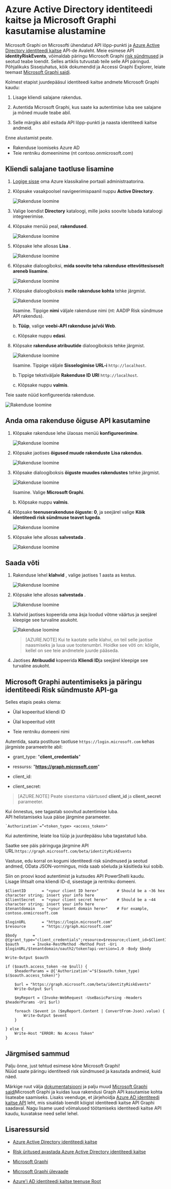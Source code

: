<properties
    pageTitle="Azure Active Directory identiteedi kaitse ja Microsoft Graphi kasutamise alustamine | Microsoft Azure'i"
    description="Azure Active Directory pakub loendi risk sündmused ja seotud teabe päringu Microsoft Graphi tutvustus."
    services="active-directory"
    keywords="Azure'i active directory identiteedi kaitse, risk sündmus, haavatavuse turbepoliitika, Microsoft Graphi"
    documentationCenter=""
    authors="markusvi"
    manager="femila"
    editor=""/>

<tags
    ms.service="active-directory"
    ms.workload="identity"
    ms.tgt_pltfrm="na"
    ms.devlang="na"
    ms.topic="article"
    ms.date="08/22/2016"
    ms.author="markvi"/>

# <a name="get-started-with-azure-active-directory-identity-protection-and-microsoft-graph"></a>Azure Active Directory identiteedi kaitse ja Microsoft Graphi kasutamise alustamine

Microsoft Graphi on Microsofti ühendatud API lõpp-punkti ja [Azure Active Directory identiteedi kaitse](active-directory-identityprotection.md) API-de Avaleht. Meie esimese API **identityRiskEvents**, võimaldab päringu Microsoft Graphi [risk sündmused](active-directory-identityprotection-risk-events-types.md) ja seotud teabe loendit. Selles artiklis tutvustab teile selle API päringud. Põhjalikuks Sissejuhatus, kõik dokumendid ja Accessi Graphi Explorer, leiate teemast [Microsoft Graphi saidi](https://graph.microsoft.io/).

Kolmest etapist juurdepääsul identiteedi kaitse andmete Microsoft Graphi kaudu:

1. Lisage kliendi salajane rakendus. 

2. Autentida Microsoft Graphi, kus saate ka autentimise luba see salajane ja mõned muude teabe abil. 

3. Selle märgiks abil esitada API lõpp-punkti ja naasta identiteedi kaitse andmeid.

Enne alustamist peate.

- Rakenduse loomiseks Azure AD
- Teie rentniku domeeninime (nt contoso.onmicrosoft.com)



## <a name="add-an-application-with-a-client-secret"></a>Kliendi salajane taotluse lisamine


1. [Logige sisse](https://manage.windowsazure.com) oma Azure klassikaline portaali administraatorina. 

1. Klõpsake vasakpoolsel navigeerimispaanil nuppu **Active Directory**. 

    ![Rakenduse loomine](./media/active-directory-identityprotection-graph-getting-started/tutorial_general_01.png)

2. Valige loendist **Directory** kataloogi, mille jaoks soovite lubada kataloogi integreerimise.

3. Klõpsake menüü peal, **rakendused**.

    ![Rakenduse loomine](./media/active-directory-identityprotection-graph-getting-started/tutorial_general_02.png)

4. Klõpsake lehe allosas **Lisa** .

    ![Rakenduse loomine](./media/active-directory-identityprotection-graph-getting-started/tutorial_general_03.png)

5. Klõpsake dialoogiboksi, **mida soovite teha** **rakenduse ettevõttesiseselt areneb lisamine**.

    ![Rakenduse loomine](./media/active-directory-identityprotection-graph-getting-started/tutorial_general_04.png)


5. Klõpsake dialoogiboksis **meile rakenduse kohta** tehke järgmist.

    ![Rakenduse loomine](./media/active-directory-identityprotection-graph-getting-started/tutorial_general_05.png)

    lisamine. Tippige **nimi** väljale rakenduse nimi (nt: AADIP Risk sündmuse API rakendus).

    b. **Tüüp**, valige **veebi-API rakenduse ja/või Web**.

    c. Klõpsake nuppu **edasi**.


5. Klõpsake **rakenduse atribuutide** dialoogiboksis tehke järgmist.

    ![Rakenduse loomine](./media/active-directory-identityprotection-graph-getting-started/tutorial_general_06.png)

    lisamine. Tippige väljale **Sisselogimise URL-i** `http://localhost`.

    b. Tippige tekstiväljale **Rakenduse ID URI** `http://localhost`.

    c. Klõpsake nuppu **valmis**.


Teie saate nüüd konfigureerida rakenduse.

![Rakenduse loomine](./media/active-directory-identityprotection-graph-getting-started/tutorial_general_07.png)



## <a name="grant-your-application-permission-to-use-the-api"></a>Anda oma rakenduse õiguse API kasutamine


1. Klõpsake rakenduse lehe ülaosas menüü **konfigureerimine**. 

    ![Rakenduse loomine](./media/active-directory-identityprotection-graph-getting-started/tutorial_general_08.png)

2. Klõpsake jaotises **õigused muude rakenduste** **Lisa rakendus**.

    ![Rakenduse loomine](./media/active-directory-identityprotection-graph-getting-started/tutorial_general_09.png)


2. Klõpsake dialoogiboksis **õiguste muudes rakendustes** tehke järgmist.

    ![Rakenduse loomine](./media/active-directory-identityprotection-graph-getting-started/tutorial_general_10.png)

    lisamine. Valige **Microsoft Graphi**.

    b. Klõpsake nuppu **valmis**.


1. Klõpsake **teenuserakenduse õiguste: 0**, ja seejärel valige **Kõik identiteedi risk sündmuse teavet lugeda**.

    ![Rakenduse loomine](./media/active-directory-identityprotection-graph-getting-started/tutorial_general_11.png)

1. Klõpsake lehe allosas **salvestada** .

    ![Rakenduse loomine](./media/active-directory-identityprotection-graph-getting-started/tutorial_general_12.png)


## <a name="get-an-access-key"></a>Saada võti

1. Rakenduse lehel **klahvid** , valige jaotises 1 aasta as kestus.

    ![Rakenduse loomine](./media/active-directory-identityprotection-graph-getting-started/tutorial_general_13.png)

1. Klõpsake lehe allosas **salvestada** .

    ![Rakenduse loomine](./media/active-directory-identityprotection-graph-getting-started/tutorial_general_12.png)

1. klahvid jaotises kopeerida oma äsja loodud võtme väärtus ja seejärel kleepige see turvaline asukoht.

    ![Rakenduse loomine](./media/active-directory-identityprotection-graph-getting-started/tutorial_general_14.png)

    > [AZURE.NOTE] Kui te kaotate selle klahvi, on teil selle jaotise naasmiseks ja luua uue tootenumbri. Hoidke see võti on: kõigile, kellel on see teie andmetele juurde pääseda.


1. Jaotises **Atribuudid** kopeerida **Kliendi ID**ja seejärel kleepige see turvaline asukoht. 


## <a name="authenticate-to-microsoft-graph-and-query-the-identity-risk-events-api"></a>Microsoft Graphi autentimiseks ja päringu identiteedi Risk sündmuste API-ga

Selles etapis peaks olema:

- Ülal kopeeritud kliendi ID

- Ülal kopeeritud võtit

- Teie rentniku domeeni nimi


Autentida, saata postituse taotluse `https://login.microsoft.com` kehas järgmiste parameetrite abil:

- grant_type: "**client_credentials**"

- ressurss: "**https://graph.microsoft.com**"

- client_id:<your client ID>

- client_secret:<your key>


> [AZURE.NOTE] Peate sisestama väärtused **client_id** ja **client_secret** parameeter.

Kui õnnestus, see tagastab soovitud autentimise luba.  
API helistamiseks luua päise järgmine parameeter.

    `Authorization`=”<token_type> <access_token>"


Kui autentimine, leiate loa tüüp ja juurdepääsu luba tagastatud luba.

Saatke see päis päringuga järgmine API URL:`https://graph.microsoft.com/beta/identityRiskEvents`

Vastuse, edu korral on kogumi identiteedi risk sündmused ja seotud andmed, OData JSON-vormingus, mida saab sõeluda ja käsitleda kui sobib.

Siin on proovi kood autentimist ja kutsudes API PowerShelli kaudu.  
Lisage lihtsalt oma kliendi ID-d, sisestage ja rentniku domeeni.

    $ClientID       = "<your client ID here>"        # Should be a ~36 hex character string; insert your info here
    $ClientSecret   = "<your client secret here>"    # Should be a ~44 character string; insert your info here
    $tenantdomain   = "<your tenant domain here>"    # For example, contoso.onmicrosoft.com

    $loginURL       = "https://login.microsoft.com"
    $resource       = "https://graph.microsoft.com"

    $body       = @{grant_type="client_credentials";resource=$resource;client_id=$ClientID;client_secret=$ClientSecret}
    $oauth      = Invoke-RestMethod -Method Post -Uri $loginURL/$tenantdomain/oauth2/token?api-version=1.0 -Body $body

    Write-Output $oauth

    if ($oauth.access_token -ne $null) {
        $headerParams = @{'Authorization'="$($oauth.token_type) $($oauth.access_token)"}

        $url = "https://graph.microsoft.com/beta/identityRiskEvents"
        Write-Output $url

        $myReport = (Invoke-WebRequest -UseBasicParsing -Headers $headerParams -Uri $url)

        foreach ($event in ($myReport.Content | ConvertFrom-Json).value) {
            Write-Output $event
        }

    } else {
        Write-Host "ERROR: No Access Token"
    } 


## <a name="next-steps"></a>Järgmised sammud

Palju õnne, just tehtud esimese kõne Microsoft Graphi!  
Nüüd saate päringu identiteedi risk sündmused ja kasutada andmeid, kuid näed.

Märkige ruut välja [dokumentatsiooni](https://graph.microsoft.io/docs) ja palju muud [Microsoft Graphi saidi](https://graph.microsoft.io/)Microsoft Graphi ja kuidas luua rakendusi Graph API kasutamise kohta lisateabe saamiseks. Lisaks veenduge, et järjehoidja [Azure AD identiteedi kaitse API](https://graph.microsoft.io/docs/api-reference/beta/resources/identityprotection_root) leht, mis sisaldab loendit kõigist identiteedi kaitse API Graphi saadaval. Nagu lisame uued võimalused töötamiseks identiteedi kaitse API kaudu, kuvatakse need sellel lehel.


## <a name="additional-resources"></a>Lisaressursid

- [Azure Active Directory identiteedi kaitse](active-directory-identityprotection.md)

- [Risk üritused avastada Azure Active Directory identiteedi kaitse](active-directory-identityprotection-risk-events-types.md)

- [Microsoft Graphi](https://graph.microsoft.io/)

- [Microsoft Graphi ülevaade](https://graph.microsoft.io/docs)

- [Azure'i AD identiteedi kaitse teenuse Root](https://graph.microsoft.io/docs/api-reference/beta/resources/identityprotection_root)
